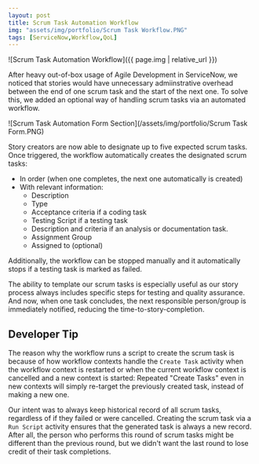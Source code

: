 ```yaml
---
layout: post
title: Scrum Task Automation Workflow
img: "assets/img/portfolio/Scrum Task Workflow.PNG"
tags: [ServiceNow,Workflow,QoL]
---
```


![Scrum Task Automation Workflow]({{ page.img | relative_url }})

After heavy out-of-box usage of Agile Development in ServiceNow, we noticed that stories would have unnecessary admiinstrative overhead between the end of one scrum task and the start of the next one. To solve this, we added an optional way of handling scrum tasks via an automated workflow.<!--endexcerpt-->

![Scrum Task Automation Form Section](/assets/img/portfolio/Scrum Task Form.PNG)

Story creators are now able to designate up to five expected scrum tasks. Once triggered, the workflow automatically creates the designated scrum tasks:

- In order (when one completes, the next one automatically is created)
- With relevant information:
	- Description
	- Type
	- Acceptance criteria if a coding task
	- Testing Script if a testing task
	- Description and criteria if an analysis or documentation task.
	- Assignment Group
	- Assigned to (optional)

Additionally, the workflow can be stopped manually and it automatically stops if a testing task is marked as failed.

The ability to template our scrum tasks is especially useful as our story process always includes specific steps for testing and quality assurance. And now, when one task concludes, the next responsible person/group is immediately notified, reducing the time-to-story-completion.

## Developer Tip

The reason why the workflow runs a script to create the scrum task is because of how workflow contexts handle the `Create Task` activity when the workflow context is restarted or when the current workflow context is cancelled and a new context is started: Repeated "Create Tasks" even in new contexts will simply re-target the previously created task, instead of making a new one.

Our intent was to always keep historical record of all scrum tasks, regardless of if they failed or were cancelled. Creating the scrum task via a `Run Script` activity ensures that the generated task is always a new record. After all, the person who performs this round of scrum tasks might be different than the previous round, but we didn't want the last round to lose credit of their task completions.